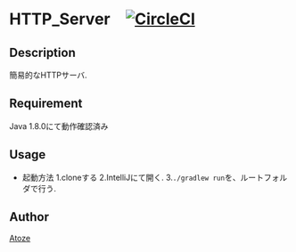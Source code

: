 # HTTP_Server　[![CircleCI](https://circleci.com/gh/Atoze/HTTP_Server.svg?style=svg)](https://circleci.com/gh/Atoze/HTTP_Server)

## Description
簡易的なHTTPサーバ.

## Requirement
Java 1.8.0にて動作確認済み

## Usage
* 起動方法
1.cloneする
2.IntelliJにて開く.
3.`./gradlew run`を、ルートフォルダで行う.

## Author
[Atoze](https://github.com/Atoze)
